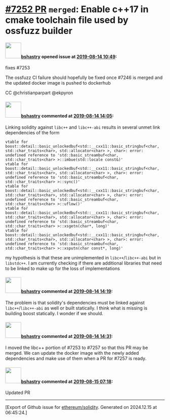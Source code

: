 # [\#7252 PR](https://github.com/ethereum/solidity/pull/7252) `merged`: Enable c++17 in cmake toolchain file used by ossfuzz builder

#### <img src="https://avatars.githubusercontent.com/u/2388185?v=4" width="50">[bshastry](https://github.com/bshastry) opened issue at [2019-08-14 10:49](https://github.com/ethereum/solidity/pull/7252):

fixes #7253

The ossfuzz CI failure should hopefully be fixed once #7246 is merged and the updated docker image is pushed to dockerhub

CC @christianparpart @ekpyron 

#### <img src="https://avatars.githubusercontent.com/u/2388185?v=4" width="50">[bshastry](https://github.com/bshastry) commented at [2019-08-14 14:05](https://github.com/ethereum/solidity/pull/7252#issuecomment-521260393):

Linking solidity against `libc++` and `libc++-abi` results in several unmet link dependencies of the form

```
vtable for boost::detail::basic_unlockedbuf<std::__cxx11::basic_stringbuf<char, std::char_traits<char>, std::allocator<char> >, char>: error: undefined reference to 'std::basic_streambuf<char, std::char_traits<char> >::imbue(std::locale const&)'
vtable for boost::detail::basic_unlockedbuf<std::__cxx11::basic_stringbuf<char, std::char_traits<char>, std::allocator<char> >, char>: error: undefined reference to 'std::basic_streambuf<char, std::char_traits<char> >::sync()'
vtable for boost::detail::basic_unlockedbuf<std::__cxx11::basic_stringbuf<char, std::char_traits<char>, std::allocator<char> >, char>: error: undefined reference to 'std::basic_streambuf<char, std::char_traits<char> >::uflow()'
vtable for boost::detail::basic_unlockedbuf<std::__cxx11::basic_stringbuf<char, std::char_traits<char>, std::allocator<char> >, char>: error: undefined reference to 'std::basic_streambuf<char, std::char_traits<char> >::xsgetn(char*, long)'
vtable for boost::detail::basic_unlockedbuf<std::__cxx11::basic_stringbuf<char, std::char_traits<char>, std::allocator<char> >, char>: error: undefined reference to 'std::basic_streambuf<char, std::char_traits<char> >::xsputn(char const*, long)'
```

my hypothesis is that these are unimplemented in `libc++`/`libc++-abi` but in `libstdc++`. I am currently checking if there are additional libraries that need to be linked to make up for the loss of implementations

#### <img src="https://avatars.githubusercontent.com/u/2388185?v=4" width="50">[bshastry](https://github.com/bshastry) commented at [2019-08-14 14:19](https://github.com/ethereum/solidity/pull/7252#issuecomment-521265966):

The problem is that solidity's dependencies must be linked against `libc++`/`libc++-abi` as well or built statically. I think what is missing is building boost statically. I wonder if we should.

#### <img src="https://avatars.githubusercontent.com/u/2388185?v=4" width="50">[bshastry](https://github.com/bshastry) commented at [2019-08-14 14:31](https://github.com/ethereum/solidity/pull/7252#issuecomment-521270659):

I moved the libc++ portion of #7253 to #7257 so that this PR may be merged. We can update the docker image with the newly added dependencies and make use of them when a PR for #7257 is ready.

#### <img src="https://avatars.githubusercontent.com/u/2388185?v=4" width="50">[bshastry](https://github.com/bshastry) commented at [2019-08-15 07:18](https://github.com/ethereum/solidity/pull/7252#issuecomment-521542410):

Updated PR


-------------------------------------------------------------------------------



[Export of Github issue for [ethereum/solidity](https://github.com/ethereum/solidity). Generated on 2024.12.15 at 06:45:24.]
